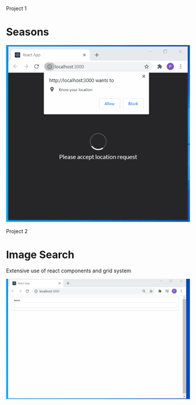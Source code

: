 Project 1

   <h1>Seasons </h1>
   <img src = "/seasons hemisphere/seasons.gif">

Project 2

   <h1>Image Search</h1>
   <p>Extensive use of react components and grid system </p>
   <img src="/image search/image search.gif">
